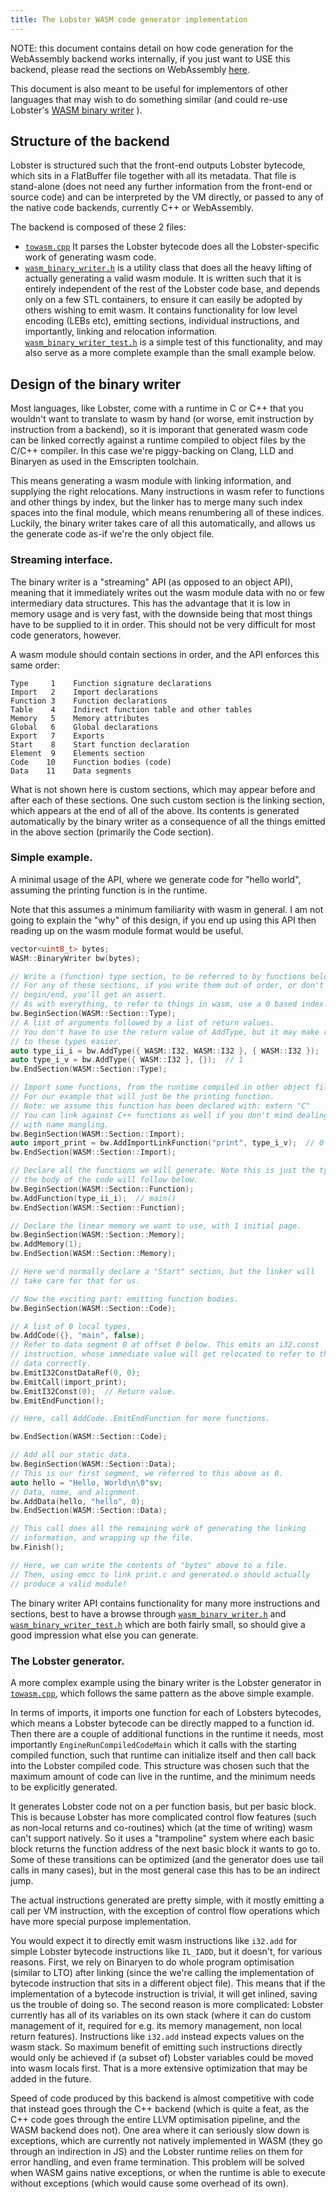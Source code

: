 ```yaml
---
title: The Lobster WASM code generator implementation
---
```


NOTE: this document contains detail on how code generation for the
WebAssembly backend works internally, if you just want to USE this backend,
please read the sections on WebAssembly [here](implementation.html).

This document is also meant to be useful for implementors of other languages
that may wish to do something similar (and could re-use Lobster's
[WASM binary writer](https://github.com/aardappel/lobster/blob/master/dev/src/lobster/wasm_binary_writer.h) ).

Structure of the backend
------------------------
Lobster is structured such that the front-end outputs Lobster bytecode,
which sits in a FlatBuffer file together with all its metadata. That file
is stand-alone (does not need any further information from the front-end
or source code) and can be interpreted by the VM directly, or passed to
any of the native code backends, currently C++ or WebAssembly.

The backend is composed of these 2 files:

* [`towasm.cpp`](https://github.com/aardappel/lobster/blob/master/dev/src/towasm.cpp)
  It parses the Lobster bytecode does all the Lobster-specific
  work of generating wasm code.
* [`wasm_binary_writer.h`](https://github.com/aardappel/lobster/blob/master/dev/src/lobster/wasm_binary_writer.h)
  is a utility class that does all the heavy lifting
  of actually generating a valid wasm module. It is written such that it is
  entirely independent of the rest of the Lobster code base, and depends only
  on a few STL containers, to ensure it can easily be adopted by others
  wishing to emit wasm. It contains functionality for low level encoding
  (LEBs etc), emitting sections, individual instructions, and importantly,
  linking and relocation information.
  [`wasm_binary_writer_test.h`](https://github.com/aardappel/lobster/blob/master/dev/src/lobster/wasm_binary_writer_test.h)
  is a simple test of this functionality, and
  may also serve as a more complete example than the small example below.


Design of the binary writer
---------------------------
Most languages, like Lobster, come with a runtime in C or C++ that you wouldn't
want to translate to wasm by hand (or worse, emit instruction by instruction
from a backend), so it is imporant that generated wasm code can be linked
correctly against a runtime compiled to object files by the C/C++ compiler.
In this case we're piggy-backing on Clang, LLD and Binaryen as used in the
Emscripten toolchain.

This means generating a wasm module with linking information, and supplying
the right relocations. Many instructions in wasm refer to functions and other
things by index, but the linker has to merge many such index spaces into
the final module, which means renumbering all of these indices. Luckily, the
binary writer takes care of all this automatically, and allows us the generate
code as-if we're the only object file.

### Streaming interface.
The binary writer is a "streaming" API (as opposed to an object
API), meaning that it immediately writes out the wasm module data with no
or few intermediary data structures. This has the advantage that it is
low in memory usage and is very fast, with the downside being that most
things have to be supplied to it in order. This should not be very difficult
for most code generators, however.

A wasm module should contain sections in order, and the API enforces
this same order:

~~~~
Type     1    Function signature declarations
Import   2    Import declarations
Function 3    Function declarations
Table    4    Indirect function table and other tables
Memory   5    Memory attributes
Global   6    Global declarations
Export   7    Exports
Start    8    Start function declaration
Element  9    Elements section
Code    10    Function bodies (code)
Data    11    Data segments
~~~~

What is not shown here is custom sections, which may appear before and
after each of these sections. One such custom section is the linking
section, which appears at the end of all of the above. Its contents is
generated automatically by the binary writer as a consequence of all the
things emitted in the above section (primarily the Code section).

### Simple example.

A minimal usage of the API, where we generate code for "hello world",
assuming the printing function is in the runtime.

Note that this assumes a minimum familiarity with wasm in general.
I am not going to explain the "why" of this design, if you end up using
this API then reading up on the wasm module format would be useful.

~~~~cpp
vector<uint8_t> bytes;
WASM::BinaryWriter bw(bytes);

// Write a (function) type section, to be referred to by functions below.
// For any of these sections, if you write them out of order, or don't match
// begin/end, you'll get an assert.
// As with everything, to refer to things in wasm, use a 0 based index.
bw.BeginSection(WASM::Section::Type);
// A list of arguments followed by a list of return values.
// You don't have to use the return value of AddType, but it may make referring
// to these types easier.
auto type_ii_i = bw.AddType({ WASM::I32, WASM::I32 }, { WASM::I32 });  // 0
auto type_i_v = bw.AddType({ WASM::I32 }, {});  // 1
bw.EndSection(WASM::Section::Type);

// Import some functions, from the runtime compiled in other object files.
// For our example that will just be the printing function.
// Note: we assume this function has been declared with: extern "C"
// You can link against C++ functions as well if you don't mind dealing
// with name mangling.
bw.BeginSection(WASM::Section::Import);
auto import_print = bw.AddImportLinkFunction("print", type_i_v);  // 0
bw.EndSection(WASM::Section::Import);

// Declare all the functions we will generate. Note this is just the type,
// the body of the code will follow below.
bw.BeginSection(WASM::Section::Function);
bw.AddFunction(type_ii_i);  // main()
bw.EndSection(WASM::Section::Function);

// Declare the linear memory we want to use, with 1 initial page.
bw.BeginSection(WASM::Section::Memory);
bw.AddMemory(1);
bw.EndSection(WASM::Section::Memory);

// Here we'd normally declare a "Start" section, but the linker will
// take care for that for us.

// Now the exciting part: emitting function bodies.
bw.BeginSection(WASM::Section::Code);

// A list of 0 local types,
bw.AddCode({}, "main", false);
// Refer to data segment 0 at offset 0 below. This emits an i32.const
// instruction, whose immediate value will get relocated to refer to the
// data correctly.
bw.EmitI32ConstDataRef(0, 0);
bw.EmitCall(import_print);
bw.EmitI32Const(0);  // Return value.
bw.EmitEndFunction();

// Here, call AddCode..EmitEndFunction for more functions.

bw.EndSection(WASM::Section::Code);

// Add all our static data.
bw.BeginSection(WASM::Section::Data);
// This is our first segment, we referred to this above as 0.
auto hello = "Hello, World\n\0"sv;
// Data, name, and alignment.
bw.AddData(hello, "hello", 0);
bw.EndSection(WASM::Section::Data);

// This call does all the remaining work of generating the linking
// information, and wrapping up the file.
bw.Finish();

// Here, we can write the contents of "bytes" above to a file.
// Then, using emcc to link print.c and generated.o should actually
// produce a valid module!
~~~~

The binary writer API contains functionality for many more instructions
and sections, best to have a browse through
[`wasm_binary_writer.h`](https://github.com/aardappel/lobster/blob/master/dev/src/lobster/wasm_binary_writer.h)
and
[`wasm_binary_writer_test.h`](https://github.com/aardappel/lobster/blob/master/dev/src/lobster/wasm_binary_writer_test.h)
which are both fairly small, so should give a good impression what else you
can generate.


### The Lobster generator.

A more complex example using the binary writer is the Lobster generator
in [`towasm.cpp`](https://github.com/aardappel/lobster/blob/master/dev/src/towasm.cpp),
which follows the same pattern as the above simple example.

In terms of imports, it imports one function for each of Lobsters bytecodes,
which means a Lobster bytecode can be directly mapped to a function id.
Then there are a couple of additional functions in the runtime it needs,
most importantly `EngineRunCompiledCodeMain` which it calls with the starting
compiled function, such that runtime can initialize itself and then call
back into the Lobster compiled code. This structure was chosen such that
the maximum amount of code can live in the runtime, and the minimum needs
to be explicitly generated.

It generates Lobster code not on a per function basis, but per basic block.
This is because Lobster has more complicated control flow features (such
as non-local returns and co-routines) which (at the time of writing)
wasm can't support natively. So it uses a "trampoline" system where each
basic block returns the function address of the next basic block it wants
to go to. Some of these transitions can be optimized (and the generator
does use tail calls in many cases), but in the most general case this has
to be an indirect jump.

The actual instructions generated are pretty simple, with it mostly
emitting a call per VM instruction, with the exception of control flow
operations which have more special purpose implementation.

You would expect it to directly emit wasm instructions like `i32.add` for
simple Lobster bytecode instructions like `IL_IADD`, but it doesn't, for
various reasons. First, we rely on Binaryen to do whole program optimisation
(similar to LTO) after linking (since the we're calling the implementation of
bytecode instruction that sits in a different object file). This means that if the
implementation of a bytecode instruction is trivial, it will get inlined,
saving us the trouble of doing so. The second reason is more complicated:
Lobster currently has all of its variables on its own stack (where it can
do custom management of it, required for e.g. its memory management, non
local return features). Instructions like `i32.add` instead
expects values on the wasm stack. So maximum benefit of emitting such
instructions directly would only be achieved if (a subset of) Lobster
variables could be moved into wasm locals first. That is a more extensive
optimization that may be added in the future.

Speed of code produced by this backend is almost competitive with code that
instead goes through the C++ backend (which is quite a feat, as the C++ code
goes through the entire LLVM optimisation pipeline, and the WASM backend does
not). One area where it can seriously slow down is exceptions, which are
currently not natively implemented in WASM (they go through an indirection
in JS) and the Lobster runtime relies on them for error handling, and even
frame termination. This problem will be solved when WASM gains native
exceptions, or when the runtime is able to execute without exceptions (which
would cause some overhead of its own).
